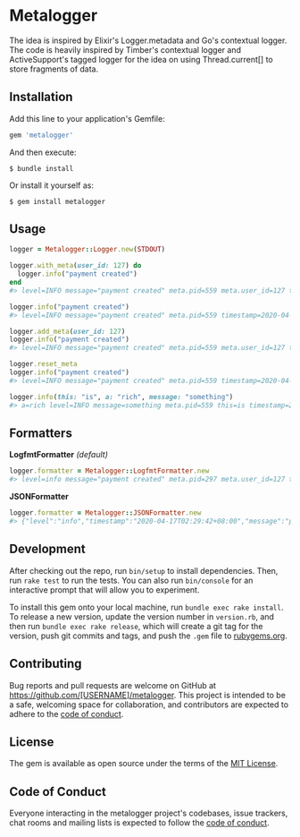 # Metalogger

The idea is inspired by Elixir's Logger.metadata and Go's contextual logger. The code is heavily inspired by Timber's contextual logger and ActiveSupport's tagged logger for the idea on using Thread.current[] to store fragments of data.

## Installation

Add this line to your application's Gemfile:

```ruby
gem 'metalogger'
```

And then execute:

    $ bundle install

Or install it yourself as:

    $ gem install metalogger

## Usage

```ruby
logger = Metalogger::Logger.new(STDOUT)

logger.with_meta(user_id: 127) do
  logger.info("payment created")
end
#> level=INFO message="payment created" meta.pid=559 meta.user_id=127 timestamp=2020-04-17T02:35:15+08:00

logger.info("payment created")
#> level=INFO message="payment created" meta.pid=559 timestamp=2020-04-17T02:35:15+08:00

logger.add_meta(user_id: 127)
logger.info("payment created")
#> level=INFO message="payment created" meta.pid=559 meta.user_id=127 timestamp=2020-04-17T02:35:15+08:00

logger.reset_meta
logger.info("payment created")
#> level=INFO message="payment created" meta.pid=559 timestamp=2020-04-17T02:35:15+08:00

logger.info(this: "is", a: "rich", message: "something")
#> a=rich level=INFO message=something meta.pid=559 this=is timestamp=2020-04-17T02:35:15+08:00
```

## Formatters

**LogfmtFormatter** *(default)*

```ruby
logger.formatter = Metalogger::LogfmtFormatter.new
#> level=info message="payment created" meta.pid=297 meta.user_id=127 timestamp=2020-04-17T02:27:59+08:00
```

**JSONFormatter**

```ruby
logger.formatter = Metalogger::JSONFormatter.new
#> {"level":"info","timestamp":"2020-04-17T02:29:42+08:00","message":"payment created","meta":{"pid":297,"user_id":127}}
```

## Development

After checking out the repo, run `bin/setup` to install dependencies. Then, run `rake test` to run the tests. You can also run `bin/console` for an interactive prompt that will allow you to experiment.

To install this gem onto your local machine, run `bundle exec rake install`. To release a new version, update the version number in `version.rb`, and then run `bundle exec rake release`, which will create a git tag for the version, push git commits and tags, and push the `.gem` file to [rubygems.org](https://rubygems.org).

## Contributing

Bug reports and pull requests are welcome on GitHub at https://github.com/[USERNAME]/metalogger. This project is intended to be a safe, welcoming space for collaboration, and contributors are expected to adhere to the [code of conduct](https://github.com/imranismail/metalogger/blob/master/CODE_OF_CONDUCT.md).

## License

The gem is available as open source under the terms of the [MIT License](https://opensource.org/licenses/MIT).

## Code of Conduct

Everyone interacting in the metalogger project's codebases, issue trackers, chat rooms and mailing lists is expected to follow the [code of conduct](https://github.com/[USERNAME]/metalogger/blob/master/CODE_OF_CONDUCT.md).
